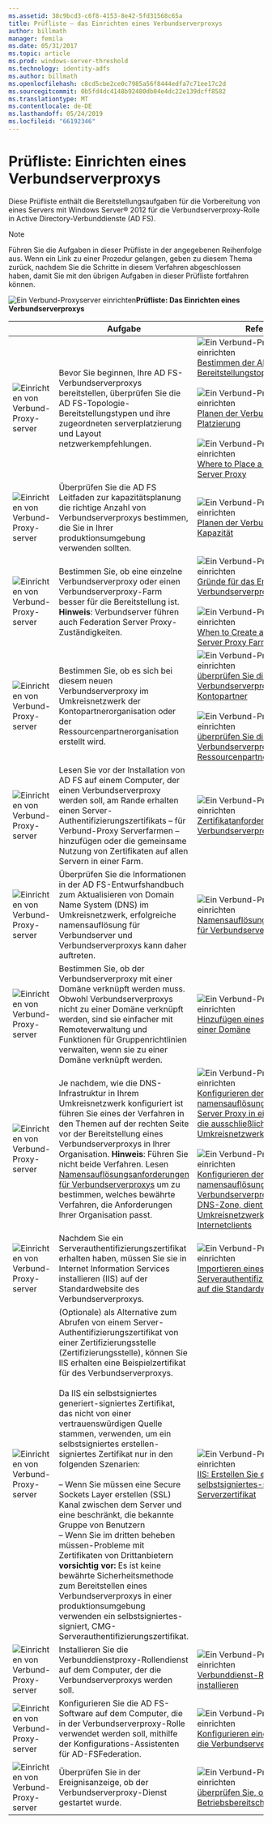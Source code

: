 ```yaml
---
ms.assetid: 38c9bcd3-c6f8-4153-8e42-5fd31568c65a
title: Prüfliste – das Einrichten eines Verbundserverproxys
author: billmath
manager: femila
ms.date: 05/31/2017
ms.topic: article
ms.prod: windows-server-threshold
ms.technology: identity-adfs
ms.author: billmath
ms.openlocfilehash: c8cd5cbe2ce0c7985a56f8444edfa7c71ee17c2d
ms.sourcegitcommit: 0b5fd4dc4148b92480db04e4dc22e139dcff8582
ms.translationtype: MT
ms.contentlocale: de-DE
ms.lasthandoff: 05/24/2019
ms.locfileid: "66192346"
---
```

# <a name="checklist-setting-up-a-federation-server-proxy"></a>Prüfliste: Einrichten eines Verbundserverproxys

Diese Prüfliste enthält die Bereitstellungsaufgaben für die Vorbereitung von eines Servers mit Windows Server® 2012 für die Verbundserverproxy-Rolle in Active Directory-Verbunddienste \(AD FS\).  
  
> [!NOTE]  
> Führen Sie die Aufgaben in dieser Prüfliste in der angegebenen Reihenfolge aus. Wenn ein Link zu einer Prozedur gelangen, geben zu diesem Thema zurück, nachdem Sie die Schritte in diesem Verfahren abgeschlossen haben, damit Sie mit den übrigen Aufgaben in dieser Prüfliste fortfahren können.  
  
![Ein Verbund-Proxyserver einrichten](media/2b05dce3-938f-4168-9b8f-1f4398cbdb9b.gif)**Prüfliste: Das Einrichten eines Verbundserverproxys**  
  
||Aufgabe|Referenz|  
|-|--------|-------------|  
|![Einrichten von Verbund-Proxy-server](media/icon_checkboxo.gif)|Bevor Sie beginnen, Ihre AD FS-Verbundserverproxys bereitstellen, überprüfen Sie die AD FS-Topologie-Bereitstellungstypen und ihre zugeordneten serverplatzierung und Layout netzwerkempfehlungen.|![Ein Verbund-Proxyserver einrichten](media/faa393df-4856-4431-9eda-4f4e5be72a90.gif)[Bestimmen der AD FS-Bereitstellungstopologie](https://technet.microsoft.com/library/gg982491.aspx)<br /><br />![Ein Verbund-Proxyserver einrichten](media/faa393df-4856-4431-9eda-4f4e5be72a90.gif)[Planen der Verbundserverproxy-Platzierung](https://technet.microsoft.com/library/dd807130.aspx)<br /><br />![Ein Verbund-Proxyserver einrichten](media/faa393df-4856-4431-9eda-4f4e5be72a90.gif)[Where to Place a Federation Server Proxy](https://technet.microsoft.com/library/dd807048.aspx)|  
|![Einrichten von Verbund-Proxy-server](media/icon_checkboxo.gif)|Überprüfen Sie die AD FS Leitfaden zur kapazitätsplanung die richtige Anzahl von Verbundserverproxys bestimmen, die Sie in Ihrer produktionsumgebung verwenden sollten.|![Ein Verbund-Proxyserver einrichten](media/faa393df-4856-4431-9eda-4f4e5be72a90.gif)[Planen der Verbundserverproxy-Kapazität](https://technet.microsoft.com/library/gg749898.aspx)|  
|![Einrichten von Verbund-Proxy-server](media/icon_checkboxo.gif)|Bestimmen Sie, ob eine einzelne Verbundserverproxy oder einen Verbundserverproxy-Farm besser für die Bereitstellung ist. **Hinweis**: Verbundserver führen auch Federation Server Proxy-Zuständigkeiten.|![Ein Verbund-Proxyserver einrichten](media/faa393df-4856-4431-9eda-4f4e5be72a90.gif)[Gründe für das Erstellen eines Verbundserverproxys](https://technet.microsoft.com/library/dd807032.aspx)<br /><br />![Ein Verbund-Proxyserver einrichten](media/faa393df-4856-4431-9eda-4f4e5be72a90.gif)[When to Create a Federation Server Proxy Farm](https://technet.microsoft.com/library/dd807082.aspx)|  
|![Einrichten von Verbund-Proxy-server](media/icon_checkboxo.gif)|Bestimmen Sie, ob es sich bei diesem neuen Verbundserverproxy im Umkreisnetzwerk der Kontopartnerorganisation oder der Ressourcenpartnerorganisation erstellt wird.|![Ein Verbund-Proxyserver einrichten](media/faa393df-4856-4431-9eda-4f4e5be72a90.gif)[überprüfen Sie die Rolle des Verbundserverproxys beim Kontopartner](https://technet.microsoft.com/library/dd807109.aspx)<br /><br />![Ein Verbund-Proxyserver einrichten](media/faa393df-4856-4431-9eda-4f4e5be72a90.gif)[überprüfen Sie die Rolle des Verbundserverproxys beim Ressourcenpartner](https://technet.microsoft.com/library/dd807052.aspx)|  
|![Einrichten von Verbund-Proxy-server](media/icon_checkboxo.gif)|Lesen Sie vor der Installation von AD FS auf einem Computer, der einen Verbundserverproxy werden soll, am Rande erhalten einen Server-Authentifizierungszertifikats – für Verbund-Proxy Serverfarmen – hinzufügen oder die gemeinsame Nutzung von Zertifikaten auf allen Servern in einer Farm.|![Ein Verbund-Proxyserver einrichten](media/faa393df-4856-4431-9eda-4f4e5be72a90.gif)[Zertifikatanforderungen für Verbundserverproxies](https://technet.microsoft.com/library/dd807054.aspx)|  
|![Einrichten von Verbund-Proxy-server](media/icon_checkboxo.gif)|Überprüfen Sie die Informationen in der AD FS-Entwurfshandbuch zum Aktualisieren von Domain Name System \(DNS\) im Umkreisnetzwerk, erfolgreiche namensauflösung für Verbundserver und Verbundserverproxys kann daher auftreten.|![Ein Verbund-Proxyserver einrichten](media/faa393df-4856-4431-9eda-4f4e5be72a90.gif)[Namensauflösungsanforderungen für Verbundserverproxys](https://technet.microsoft.com/library/dd807055.aspx)|  
|![Einrichten von Verbund-Proxy-server](media/icon_checkboxo.gif)|Bestimmen Sie, ob der Verbundserverproxy mit einer Domäne verknüpft werden muss. Obwohl Verbundserverproxys nicht zu einer Domäne verknüpft werden, sind sie einfacher mit Remoteverwaltung und Funktionen für Gruppenrichtlinien verwalten, wenn sie zu einer Domäne verknüpft werden.|![Ein Verbund-Proxyserver einrichten](media/15dd35b6-6cc6-421f-93f8-7109920e7144.gif)[Hinzufügen eines Computers zu einer Domäne](Join-a-Computer-to-a-Domain.md)|  
|![Einrichten von Verbund-Proxy-server](media/icon_checkboxo.gif)|Je nachdem, wie die DNS-Infrastruktur in Ihrem Umkreisnetzwerk konfiguriert ist führen Sie eines der Verfahren in den Themen auf der rechten Seite vor der Bereitstellung eines Verbundserverproxys in Ihrer Organisation. **Hinweis**: Führen Sie nicht beide Verfahren. Lesen [Namensauflösungsanforderungen für Verbundserverproxys](https://technet.microsoft.com/library/dd807055.aspx) um zu bestimmen, welches bewährte Verfahren, die Anforderungen Ihrer Organisation passt.|![Ein Verbund-Proxyserver einrichten](media/15dd35b6-6cc6-421f-93f8-7109920e7144.gif)[Konfigurieren der namensauflösung für a Federation Server Proxy in einer DNS-Zone, die ausschließlich das Umkreisnetzwerk dient.](Configure-Name-Resolution-for-a-Federation-Server-Proxy-in-a-DNS-Zone-That-Serves-Only-the-Perimeter-Network.md)<br /><br />![Ein Verbund-Proxyserver einrichten](media/15dd35b6-6cc6-421f-93f8-7109920e7144.gif)[Konfigurieren der namensauflösung für einen Verbundserverproxy in einer DNS-Zone, dient sowohl Umkreisnetzwerk und Internetclients](Configure-Name-Resolution-for-a-Federation-Server-Proxy-in-a-DNS-Zone-That-Serves-Both-the-Perimeter-Network-and-Internet-Clients.md)|  
|![Einrichten von Verbund-Proxy-server](media/icon_checkboxo.gif)|Nachdem Sie ein Serverauthentifizierungszertifikat erhalten haben, müssen Sie sie in Internet Information Services installieren \(IIS\) auf der Standardwebsite des Verbundserverproxys.|![Ein Verbund-Proxyserver einrichten](media/15dd35b6-6cc6-421f-93f8-7109920e7144.gif)[Importieren eines Serverauthentifizierungszertifikats auf die Standardwebsite](Import-a-Server-Authentication-Certificate-to-the-Default-Web-Site.md)|  
|![Einrichten von Verbund-Proxy-server](media/icon_checkboxo.gif)|\(Optionale\) als Alternative zum Abrufen von einem Server-Authentifizierungszertifikat von einer Zertifizierungsstelle \(Zertifizierungsstelle\), können Sie IIS erhalten eine Beispielzertifikat für des Verbundserverproxys.<br /><br />Da IIS ein selbstsigniertes generiert\-signiertes Zertifikat, das nicht von einer vertrauenswürdigen Quelle stammen, verwenden, um ein selbstsigniertes erstellen\-signiertes Zertifikat nur in den folgenden Szenarien:<br /><br />– Wenn Sie müssen eine Secure Sockets Layer erstellen \(SSL\) Kanal zwischen dem Server und eine beschränkt, die bekannte Gruppe von Benutzern<br />– Wenn Sie im dritten beheben müssen\-Probleme mit Zertifikaten von Drittanbietern **vorsichtig vor:** Es ist keine bewährte Sicherheitsmethode zum Bereitstellen eines Verbundserverproxys in einer produktionsumgebung verwenden ein selbstsigniertes\-signiert, CMG-Serverauthentifizierungszertifikat.|![Ein Verbund-Proxyserver einrichten](media/15dd35b6-6cc6-421f-93f8-7109920e7144.gif)[IIS: Erstellen Sie ein selbstsigniertes\-signiertes Serverzertifikat](https://go.microsoft.com/fwlink/?LinkID=108271)|  
|![Einrichten von Verbund-Proxy-server](media/icon_checkboxo.gif)|Installieren Sie die Verbunddienstproxy-Rollendienst auf dem Computer, der die Verbundserverproxys werden soll.|![Ein Verbund-Proxyserver einrichten](media/15dd35b6-6cc6-421f-93f8-7109920e7144.gif)[Verbunddienst-Rollendienst installieren](Install-the-Federation-Service-Proxy-Role-Service.md)|  
|![Einrichten von Verbund-Proxy-server](media/icon_checkboxo.gif)|Konfigurieren Sie die AD FS-Software auf dem Computer, die in der Verbundserverproxy-Rolle verwendet werden soll, mithilfe der Konfigurations-Assistenten für AD-FSFederation.|![Ein Verbund-Proxyserver einrichten](media/15dd35b6-6cc6-421f-93f8-7109920e7144.gif)[Konfigurieren eines Computers für die Verbundserverproxy-Rolle](Configure-a-Computer-for-the-Federation-Server-Proxy-Role.md)|  
|![Einrichten von Verbund-Proxy-server](media/icon_checkboxo.gif)|Überprüfen Sie in der Ereignisanzeige, ob der Verbundserverproxy-Dienst gestartet wurde.|![Ein Verbund-Proxyserver einrichten](media/15dd35b6-6cc6-421f-93f8-7109920e7144.gif)[überprüfen Sie, ob ein Verbund Betriebsbereitschaft](Verify-That-a-Federation-Server-Proxy-Is-Operational.md)|  
